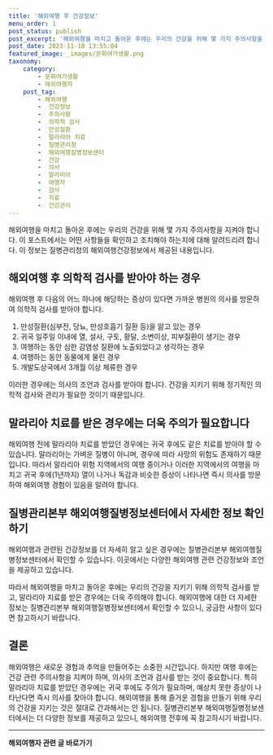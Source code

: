 ```yaml
---
title: '해외여행 후 건강정보'
menu_order: 1
post_status: publish
post_excerpt: '해외여행을 마치고 돌아온 후에는 우리의 건강을 위해 몇 가지 주의사항을 지켜야 합니다. 이 포스트에서는 어떤 사항들을 확인하고 조치해야 하는지에 대해 알려드리려 합니다. 이 정보는 질병관리청의 해외여행건강정보에서 제공된 내용입니다.'
post_date: 2023-11-10 13:55:04
featured_image: _images/문화여가생활.png
taxonomy:
    category:
        - 문화여가생활
        - 해외여행자
    post_tag:
        - 해외여행
        -  건강정보
        -  주의사항
        -  의학적 검사
        -  만성질환
        -  말라리아 치료
        -  질병관리청
        -  해외여행질병정보센터
        -  건강
        -  의사
        -  말라리아
        -  여행자
        -  검사
        -  치료
        -  건강관리
---
```



해외여행을 마치고 돌아온 후에는 우리의 건강을 위해 몇 가지 주의사항을 지켜야 합니다. 이 포스트에서는 어떤 사항들을 확인하고 조치해야 하는지에 대해 알려드리려 합니다. 이 정보는 질병관리청의 해외여행건강정보에서 제공된 내용입니다.

## 해외여행 후 의학적 검사를 받아야 하는 경우

해외여행 후 다음의 어느 하나에 해당하는 증상이 있다면 가까운 병원의 의사를 방문하여 의학적 검사를 받아야 합니다.

1. 만성질환(심부전, 당뇨, 만성호흡기 질환 등)을 앓고 있는 경우
2. 귀국 일주일 이내에 열, 설사, 구토, 황달, 소변이상, 피부질환이 생기는 경우
3. 여행하는 동안 심한 감염성 질환에 노출되었다고 생각하는 경우
4. 여행하는 동안 동물에게 물린 경우
5. 개발도상국에서 3개월 이상 체류한 경우

이러한 경우에는 의사의 조언과 검사를 받아야 합니다. 건강을 지키기 위해 정기적인 의학적 검사와 관리가 필요한 것이기 때문입니다.

## 말라리아 치료를 받은 경우에는 더욱 주의가 필요합니다

해외여행 전에 말라리아 치료를 받았던 경우에는 귀국 후에도 같은 치료를 받아야 할 수 있습니다. 말라리아는 가벼운 질병이 아니며, 경우에 따라 사망의 위험도 존재하기 때문입니다. 따라서 말라리아 위험 지역에서의 여행 중이거나 이러한 지역에서의 여행을 마치고 귀국 후에(1년까지) 열이 나거나 독감과 비슷한 증상이 나타나면 즉시 의사를 방문하여 해외여행 경험이 있음을 알려야 합니다.

## 질병관리본부 해외여행질병정보센터에서 자세한 정보 확인하기

해외여행과 관련된 건강정보를 더 자세히 알고 싶은 경우에는 질병관리본부 해외여행질병정보센터에서 확인할 수 있습니다. 이곳에서는 다양한 해외여행 관련 건강정보와 조언을 제공하고 있습니다.

따라서 해외여행을 마치고 돌아온 후에는 우리의 건강을 지키기 위해 의학적 검사를 받고, 말라리아 치료를 받은 경우에는 더욱 주의해야 합니다. 해외여행에 대한 더 자세한 정보는 질병관리본부 해외여행질병정보센터에서 확인할 수 있으니, 궁금한 사항이 있다면 참고하시기 바랍니다.

## 결론

해외여행은 새로운 경험과 추억을 만들어주는 소중한 시간입니다. 하지만 여행 후에는 건강 관련 주의사항을 지켜야 하며, 의사의 조언과 검사를 받는 것이 중요합니다. 특히 말라리아 치료를 받았던 경우에는 귀국 후에도 주의가 필요하며, 예상치 못한 증상이 나타난다면 즉시 의사를 찾아야 합니다.
해외여행을 통해 즐거운 경험을 만들기 위해 우리의 건강을 지키는 것은 절대로 간과해서는 안 됩니다. 질병관리본부 해외여행질병정보센터에서는 더 다양한 정보를 제공하고 있으니, 해외여행 전후에 꼭 참고하시기 바랍니다.
<!-- wp:separator -->
<hr class="wp-block-separator has-alpha-channel-opacity"/>
<!-- /wp:separator -->

<!-- wp:group {"backgroundColor":"base","layout":{"type":"constrained"}} -->
<div class="wp-block-group has-base-background-color has-background"><!-- wp:paragraph {"align":"center","fontSize":"medium"} -->
<p class="has-text-align-center has-large-font-size"><strong>해외여행자 관련 글 바로가기</strong></p>
<!-- /wp:paragraph -->


<!-- wp:latest-posts
{"categories":[{"id":14870,"count":19,"description":"","link":"https://uknowlaw.com/category/%ed%95%b4%ec%99%b8%ec%97%ac%ed%96%89%ec%9e%90/","name":"해외여행자","slug":"해외여행자","taxonomy":"category","parent":0,"meta":[],"_links":{"self":[{"href":"https://uknowlaw.com/wp-json/wp/v2/categories/14870"}],"collection":[{"href":"https://uknowlaw.com/wp-json/wp/v2/categories"}],"about":[{"href":"https://uknowlaw.com/wp-json/wp/v2/taxonomies/category"}],"wp:post_type":[{"href":"https://uknowlaw.com/wp-json/wp/v2/posts?categories=14870"}],"curies":[{"name":"wp","href":"https://api.w.org/{rel}","templated":true}]}}],"postsToShow":100,"excerptLength":28,"postLayout":"grid","columns":2,"featuredImageAlign":"left","featuredImageSizeSlug":"large","fontSize":"small"} /--></div>
<!-- /wp:group -->